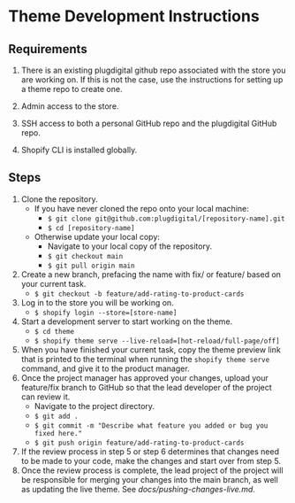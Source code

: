 
# Theme Development Instructions


## Requirements

1. There is an existing plugdigital github repo associated with the store you are working on. If this is not the case, use the instructions for setting up a theme repo to create one.

2. Admin access to the store.

3. SSH access to both a personal GitHub repo and the plugdigital GitHub repo.

4. Shopify CLI is installed globally.


## Steps

1. Clone the repository.
    - If you have never cloned the repo onto your local machine:
      - `$ git clone git@github.com:plugdigital/[repository-name].git`
      - `$ cd [repository-name]`
    - Otherwise update your local copy:
      - Navigate to your local copy of the repository.
      - `$ git checkout main`
      - `$ git pull origin main`
2. Create a new branch, prefacing the name with fix/ or feature/ based on your current task.
    - `$ git checkout -b feature/add-rating-to-product-cards`
4. Log in to the store you will be working on.
    - `$ shopify login --store=[store-name]`
5. Start a development server to start working on the theme.
    - `$ cd theme`
    - `$ shopify theme serve --live-reload=[hot-reload/full-page/off]`
6. When you have finished your current task, copy the theme preview link that is printed to the terminal when running the `shopify theme serve` command, and give it to the product manager.
7. Once the project manager has approved your changes, upload your feature/fix branch to GitHub so that the lead developer of the project can review it.
    - Navigate to the project directory.
    - `$ git add .`
    - `$ git commit -m "Describe what feature you added or bug you fixed here."`
    - `$ git push origin feature/add-rating-to-product-cards`
8. If the review process in step 5 or step 6 determines that changes need to be made to your code, make the changes and start over from step 5.
9. Once the review process is complete, the lead project of the project will be responsible for merging your changes into the main branch, as well as updating the live theme. See *docs/pushing-changes-live.md*.
